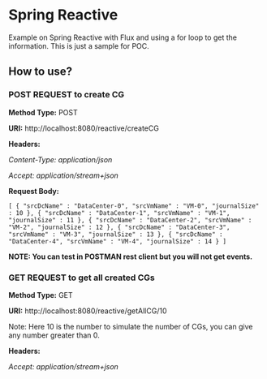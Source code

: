 # Spring Reactive
Example on Spring Reactive with Flux and using a for loop to get the information.
This is just a sample for POC.

## How to use?
### POST REQUEST to create CG

**Method Type:** POST

**URI:** http://localhost:8080/reactive/createCG

**Headers:**

_Content-Type: application/json_

_Accept: application/stream+json_

**Request Body:**

`[ {
  "srcDcName" : "DataCenter-0",
  "srcVmName" : "VM-0",
  "journalSize" : 10
}, {
  "srcDcName" : "DataCenter-1",
  "srcVmName" : "VM-1",
  "journalSize" : 11
}, {
  "srcDcName" : "DataCenter-2",
  "srcVmName" : "VM-2",
  "journalSize" : 12
}, {
  "srcDcName" : "DataCenter-3",
  "srcVmName" : "VM-3",
  "journalSize" : 13
}, {
  "srcDcName" : "DataCenter-4",
  "srcVmName" : "VM-4",
  "journalSize" : 14
} ]`

**NOTE: You can test in POSTMAN rest client but you will not get events.**

### GET REQUEST to get all created CGs

**Method Type:** GET

**URI:** http://localhost:8080/reactive/getAllCG/10

Note: Here 10 is the number to simulate the number of CGs, you can give any number greater than 0.

**Headers:**

_Accept: application/stream+json_